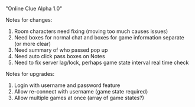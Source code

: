 "Online Clue Alpha 1.0"

Notes for changes:
1.  Room characters need fixing (moving too much causes issues)
2.  Need boxes for normal chat and boxes for game information separate (or more clear)
3.  Need summary of who passed pop up
4.  Need auto click pass boxes on Notes
5.  Need to fix server lag/lock, perhaps game state interval real time check


Notes for upgrades:

1.  Login with username and password feature
2.  Allow re-connect with username (game state required)
3.  Allow multiple games at once (array of game states?)
